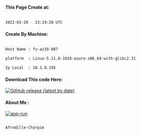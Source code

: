 
   
#### This Page Create at:

```bash

2022-02-28 - 23:19:20 UTC

```

#### Create By Machine:

```bash

Host Name : fv-az39-887

platform  : Linux-5.11.0-1028-azure-x86_64-with-glibc2.31

Ip Local  : 10.1.0.195

```
#### Download This code Here:

[![GitHub release (latest by date)](https://img.shields.io/github/v/release/Afrodille-Charpie/App-Run-1?style=for-the-badge&label=Download)](https://github.com/Afrodille-Charpie/App-Run-1/releases) 

</p> 

#### About Me :

[![app-run](https://github.com/Afrodille-Charpie/App-Run-1/actions/workflows/app-run.yml/badge.svg)](https://github.com/Afrodille-Charpie/App-Run-1/actions/workflows/app-run.yml)

```bash

Afrodille-Charpie

```

